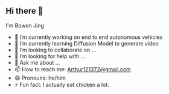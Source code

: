 ## Hi there 👋    


I'm Bowen Jing

- 🔭 I’m currently working on end to end autonomous vehicles
- 🌱 I’m currently learning Diffusion Model to generate video
- 👯 I’m looking to collaborate on ...
- 🤔 I’m looking for help with ...
- 💬 Ask me about ...
- 📫 How to reach me: Arthur121372@gmail.com
- 😄 Pronouns: he/him
- ⚡ Fun fact: I actually eat chicken a lot.

